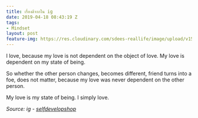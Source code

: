```yaml
---
title: เรื่องดีจากใน ig
date: 2019-04-18 08:43:19 Z
tags:
- Mindset
layout: post
feature-img: https://res.cloudinary.com/sdees-reallife/image/upload/v1555658919/sample_feature_img.png
---
```


I love, because my love is not dependent on the object of love. My love is dependent on my state of being.

So whether the other person changes, becomes different, friend turns into a foe, does not matter, because my love was never dependent on the other person.

My love is my state of being. I simply love.

*Source: ig - [selfdevelopshop](https://www.selfdevelopshop.com/)*
